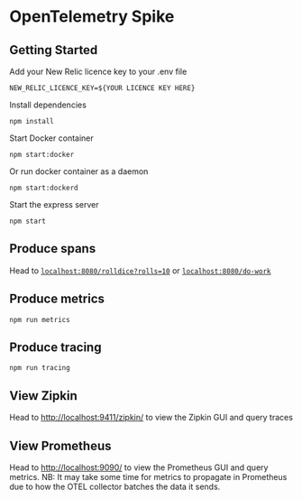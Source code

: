 # OpenTelemetry Spike

## Getting Started

Add your New Relic licence key to your .env file

`NEW_RELIC_LICENCE_KEY=${YOUR LICENCE KEY HERE}`

Install dependencies

`npm install`

Start Docker container

`npm start:docker`

Or run docker container as a daemon

`npm start:dockerd`

Start the express server

`npm start`

## Produce spans

Head to [`localhost:8080/rolldice?rolls=10`](localhost:8080/rolldice?rolls=10) or [`localhost:8080/do-work`](localhost:8080/do-work)

## Produce metrics

`npm run metrics`

## Produce tracing

`npm run tracing`

## View Zipkin

Head to [http://localhost:9411/zipkin/](http://localhost:9411/zipkin/) to view the Zipkin GUI and query traces

## View Prometheus

Head to [http://localhost:9090/](http://localhost:9090/) to view the Prometheus GUI and query metrics. NB: It may take some time for metrics to propagate in Prometheus due to how the OTEL collector batches the data it sends.

